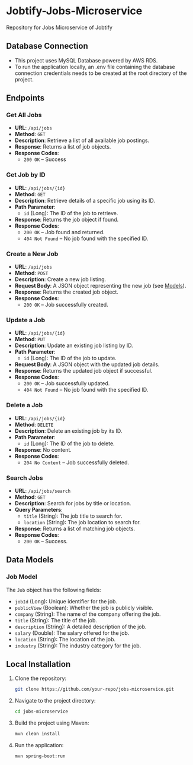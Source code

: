 # Jobtify-Jobs-Microservice
Repository for Jobs Microservice of Jobtify

## Database Connection
- This project uses MySQL Database powered by AWS RDS.
- To run the application locally, an .env file containing the database connection credentials needs to be created at the root directory of the project.

## Endpoints
### Get All Jobs

- **URL**: `/api/jobs`
- **Method**: `GET`
- **Description**: Retrieve a list of all available job postings.
- **Response**: Returns a list of job objects.
- **Response Codes**:
    - `200 OK` – Success

### Get Job by ID

- **URL**: `/api/jobs/{id}`
- **Method**: `GET`
- **Description**: Retrieve details of a specific job using its ID.
- **Path Parameter**:
    - `id` (Long): The ID of the job to retrieve.
- **Response**: Returns the job object if found.
- **Response Codes**:
    - `200 OK` – Job found and returned.
    - `404 Not Found` – No job found with the specified ID.

### Create a New Job

- **URL**: `/api/jobs`
- **Method**: `POST`
- **Description**: Create a new job listing.
- **Request Body**: A JSON object representing the new job (see [Models](#models)).
- **Response**: Returns the created job object.
- **Response Codes**:
    - `200 OK` – Job successfully created.

### Update a Job

- **URL**: `/api/jobs/{id}`
- **Method**: `PUT`
- **Description**: Update an existing job listing by ID.
- **Path Parameter**:
    - `id` (Long): The ID of the job to update.
- **Request Body**: A JSON object with the updated job details.
- **Response**: Returns the updated job object if successful.
- **Response Codes**:
    - `200 OK` – Job successfully updated.
    - `404 Not Found` – No job found with the specified ID.

### Delete a Job

- **URL**: `/api/jobs/{id}`
- **Method**: `DELETE`
- **Description**: Delete an existing job by its ID.
- **Path Parameter**:
    - `id` (Long): The ID of the job to delete.
- **Response**: No content.
- **Response Codes**:
    - `204 No Content` – Job successfully deleted.

### Search Jobs

- **URL**: `/api/jobs/search`
- **Method**: `GET`
- **Description**: Search for jobs by title or location.
- **Query Parameters**:
    - `title` (String): The job title to search for.
    - `location` (String): The job location to search for.
- **Response**: Returns a list of matching job objects.
- **Response Codes**:
    - `200 OK` – Success.

## Data Models
### Job Model
The `Job` object has the following fields:

- `jobId` (Long): Unique identifier for the job.
- `publicView` (Boolean): Whether the job is publicly visible.
- `company` (String): The name of the company offering the job.
- `title` (String): The title of the job.
- `description` (String): A detailed description of the job.
- `salary` (Double): The salary offered for the job.
- `location` (String): The location of the job.
- `industry` (String): The industry category for the job.

## Local Installation 
1. Clone the repository:
   ```bash
   git clone https://github.com/your-repo/jobs-microservice.git
   ```
2. Navigate to the project directory:
    ```bash
   cd jobs-microservice
   ```
3. Build the project using Maven:
    ```bash
   mvn clean install
   ```
4. Run the application:
   ```bash
   mvn spring-boot:run
   ```